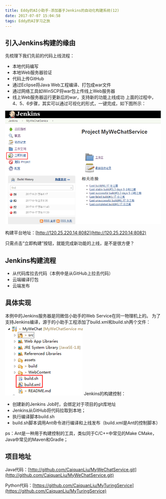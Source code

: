 ```yaml
---
title: Eddy的AI小助手-添加基于Jenkins的自动化构建系统(12)
date: 2017-07-07 15:04:58
tags: Eddy的AI学习之旅
---
```

## 引入Jenkins构建的缘由

先梳理下我们先前的代码上线流程：

* 本地代码编写
* 本地Web服务器验证
* 代码上传GitHub
* 通过Eclipse将Java Web工程编译、打包成war文件
* 通过网络工具如WinSCP将war包上传线上Web服务器
* 线上Web服务器运行更新后的war，支持新的功能上线成功
上面的过程中，4、5、6步骤，其实可以通过可视化的形式，一键完成，如下图所示：

![微信小助手的Jenkins构建平台](Eddy的AI小助手-添加基于Jenkins的自动化构建系统-12/微信小助手的Jenkins构建平台.png)

构建平台地址：[http://120.25.220.14:8082](http://120.25.220.14:8082)

只需点击“立即构建”按钮，就能完成新功能的上线，是不是很方便？
## Jenkins构建流程

* 从代码库拉去代码（本例中是从GitHub上拉去代码）
* 云端编译打包
* 云端发布

## 具体实现

本例中的Jenkins服务器是同微信小助手的Web Service在同一物理机上的。
为了支持Jenkins编译，源于的小助手工程添加了build.xml和build.sh两个文件：
![添加build.xml和build.sh文件](Eddy的AI小助手-添加基于Jenkins的自动化构建系统-12/添加build.xml和build.sh文件.png)
Jenkins的构建控制：

* 创建新的Jenkins Job时，会绑定对于项目的git库地址
* Jenkins从GitHub将代码拉取到本地；
* 执行编译脚本build.sh
* build.sh脚本调用Ant命令进行编译和上线发布（build.xml是Ant的控制脚本）

ps：Ant是一种用于构建控制的工具，类似同于C/C++中常见的Make CMake，Java中常见的Maven和Gradle；

## 项目地址

Java代码：[http://github.com/CaiquanLiu/MyWeChatService.git](http://github.com/CaiquanLiu/MyWeChatService.git)

Python代码：[https://github.com/CaiquanLiu/MyTuringService](https://github.com/CaiquanLiu/MyTuringService)